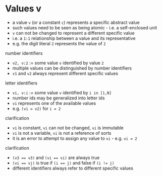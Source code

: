 
<!-- ======================================================================= -->
# Values v

* a value `v` (or a constant `c`) represents a specific abstract value
* such values need to be seen as being atomic - i.e. a self-enclosed unit
* `v` can not be changed to represent a different specific value
* i.e. a `1:1` relationship between a value and its representative
* e.g. the digit literal `2` represents the value of `2`

number identifiers

* `v2, v:2` := some value `v` identified by value `2`
* multiple values can be distinguished by number identifiers
* `v1` and `v2` always represent different specific values

letter identifiers

* `vi, v:i` := some value `v` identified by `i in [1,N]`
* number ids may be generalized into letter ids
* `vi` represents one of the available values
* e.g. `(vi = v2)` for `i = 2`

clarification

* `vi` is constant, `vi` can not be changed, `vi` is immutable
* `vi` is not a variable, `vi` is not a reference of sorts
* it is an error to attempt to assign any value to `vi` - e.g. `vi = 2`

clarification

* `(v3 == v3)` and `(vi == vi)` are always true
* `(vi == vj)` is true if `(i == j)` and false if `(i != j)`
* different identifiers always refer to different specific values
